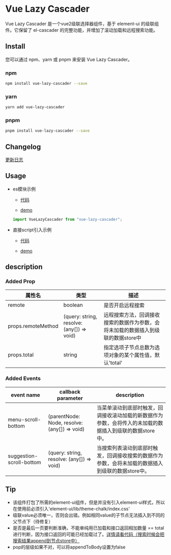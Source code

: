 # Vue Lazy Cascader

Vue Lazy Cascader 是一个vue2级联选择器组件，基于 element-ui 的级联组件。它保留了 el-cascader 的完整功能，并增加了滚动加载和远程搜索功能。

## Install

您可以通过 npm、yarn 或 pnpm 来安装 Vue Lazy Cascader。

### npm

```bash
npm install vue-lazy-cascader --save
```

### yarn

```bash
yarn add vue-lazy-cascader
```

### pnpm

```bash
pnpm install vue-lazy-cascader --save
```

## Changelog
[更新日志](./CHANGELOG.md)

## Usage

- es模块示例
  - [代码](./src/components/VueLazyCascaderExample.vue)

  - [demo](https://jyj1202.github.io/vue-lazy-cascader/)

  ```javascript
  import VueLazyCascader from "vue-lazy-cascader";
  ```


- 直接script引入示例
  - [代码](./public/vue-lazy-cascader.html)

  - [demo](https://jyj1202.github.io/vue-lazy-cascader/vue-lazy-cascader.html)

## description

### Added Prop

| 属性名            | 类型      | 描述               |
|----------------|-----------|--------------------|
| remote         | boolean   | 是否开启远程搜索     |
| props.remoteMethod | (query: string, resolve: (any[]) => void)  | 远程搜索方法，回调接收搜索的数据作为参数，会将未加载的数据插入到级联的数据store中      |
| props.total | string  | 指定选项子节点总数为选项对象的某个属性值，默认'total'     |


### Added Events

| event name       |      callback parameter      | description                    |
|------------------|------------------------------|--------------------------------|
| menu-scroll-bottom     | (parentNode: Node, resolve: (any[]) => void) | 当菜单滚动到底部时触发，回调接收滚动加载的新数据作为参数，会将传入的未加载的数据插入到级联的数据store中。                                    |
| suggestion-scroll-bottom | (query: string, resolve: (any[]) => void) | 当搜索列表滚动到底部时触发，回调接收搜索的数据作为参数，会将未加载的数据插入到级联的数据store中。                                  |


## Tip
- 该组件打包了所需的element-ui组件，但是并没有引入element-ui样式，所以在使用前必须引入'element-ui/lib/theme-chalk/index.css'
- 级联value必须唯一，否则会出错。例如相同value的子节点无法插入到不同的父节点下（待修复）
- 是否是最后一页要判断准确，不能单纯用已加载和接口返回相加数量 == total进行判断，因为接口返回的可能已经加载过了。[详情请看代码（搜索时候会把搜索结果append到节点store中）](./src/components/cascader/src/cascader.vue)
- pop的层级如果不对，可以将appendToBody设置为false
